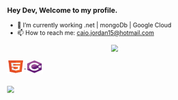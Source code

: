 ### Hey Dev, Welcome to my profile.  

- 🔭 I’m currently working .net | mongoDb | Google Cloud
- 📫 How to reach me: caio.jordan15@hotmail.com

<div align="center">
  <a href="https://github.com/caio-jordan">  
  <img height="160em" src="https://github-readme-stats.vercel.app/api/top-langs/?username=caio-jordan&layout=compact&langs_count=7&theme=dark"/>
</div>
  
</div>
<div style="display: inline_block"><br>  
  <img align="center" alt="Rafa-HTML" height="30" width="40" src="https://raw.githubusercontent.com/devicons/devicon/master/icons/html5/html5-original.svg">  
  <img align="center" alt="Rafa-Csharp" height="30" width="40" src="https://raw.githubusercontent.com/devicons/devicon/master/icons/csharp/csharp-original.svg">  
</div>

##

<div>  
  <a href="https://www.linkedin.com/in/caio-jordan-developer/" target="_blank"><img src="https://img.shields.io/badge/-LinkedIn-%230077B5?style=for-the-badge&logo=linkedin&logoColor=white" target="_blank"></a>
</div>
  
